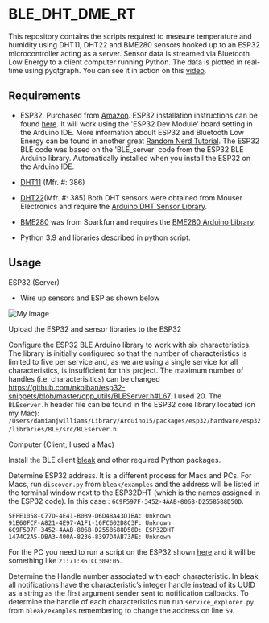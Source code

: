 # BLE_DHT_DME_RT

This repository contains the scripts required to measure temperature and humidity using DHT11, DHT22 and BME280 sensors hooked up to an ESP32 microcontroller acting as a server. Sensor data is streamed via Bluetooth Low Energy to a client computer running Python. The data is plotted in real-time using pyqtgraph. You can see it in action on this [video](https://youtu.be/ymS4U1X46Kg).

## Requirements

 - ESP32. Purchased from [Amazon](https://www.amazon.com/MELIFE-Development-Dual-Mode-Microcontroller-Integrated/dp/B07Q576VWZ/ref=cm_cr_arp_d_product_top?ie=UTF8). ESP32 installation instructions can be found [here](https://randomnerdtutorials.com/installing-the-esp32-board-in-arduino-ide-windows-instructions/). It will work using the 'ESP32 Dev Module' board setting in the Arduino IDE. More information aboult ESP32 and Bluetooth Low Energy can be found in another great [Random Nerd Tutorial](https://randomnerdtutorials.com/esp32-bluetooth-low-energy-ble-arduino-ide/). The ESP32 BLE code was based on the 'BLE_server' code from the ESP32 BLE Arduino library. Automatically installed when you install the ESP32 on the Arduino IDE. 

 - [DHT11](https://www.mouser.com/ProductDetail/Adafruit/386?qs=GURawfaeGuDbeGFpZ2393w%3D%3D) (Mfr. #: 386)
 -  [DHT22](https://www.mouser.com/ProductDetail/Adafruit/385?qs=GURawfaeGuCJCHEuv7lcfg%3D%3D)(Mfr. #: 385) Both DHT sensors were obtained from Mouser Electronics and require the [Arduino DHT Sensor Library](https://github.com/adafruit/DHT-sensor-library). 
 -  [BME280](https://www.sparkfun.com/products/13676) was from Sparkfun and requires the [BME280 Arduino Library](https://github.com/sparkfun/SparkFun_BME280_Arduino_Library).
 -  Python 3.9 and libraries described in python script. 

## Usage

ESP32 (Server)
 - Wire up sensors and ESP as shown below
 
![My image](https://github.com/damianjwilliams/BLE_DHT_BME_RT/blob/main/BLE_DHT_BME_RT.png)

Upload the ESP32 and sensor libraries to the ESP32

Configure the ESP32 BLE Arduino library to work with six characteristics. The library is initially configured so that the number of characteristics is limited to five per service and, as we are using a single service for all characteristics, is insufficient for this project. The maximum number of handles (i.e. characterisitics) can be changed https://github.com/nkolban/esp32-snippets/blob/master/cpp_utils/BLEServer.h#L67. I used 20. The ```BLEserver.h``` header file can be found in the ESP32 core library located (on my Mac): ```/Users/damianjwilliams/Library/Arduino15/packages/esp32/hardware/esp32/libraries/BLE/src/BLEserver.h```.


Computer (Client; I used a Mac)

Install the BLE client [bleak](https://github.com/hbldh/bleak) and other required Python packages. 

Determine ESP32 address.  It is a different process for Macs and PCs. For Macs, run ```discover.py``` from ```bleak/examples``` and the address will be listed in the terminal window next to the ESP32DHT (which is the names assigned in the ESP32 code). In this case : ```6C9F597F-3452-4AAB-806B-D2558588D50D```. 

```
5FFE1058-C77D-4E41-B0B9-D6D48A43D1BA: Unknown
91E60FCF-A821-4E97-A1F1-16FC602D8C3F: Unknown
6C9F597F-3452-4AAB-806B-D2558588D50D: ESP32DHT
1474C2A5-DBA3-400A-8236-8397D4AB73AE: Unknown
```

For the PC you need to run a script on the ESP32 shown [here](https://randomnerdtutorials.com/get-change-esp32-esp8266-mac-address-arduino/) and it will be something like ```21:71:86:CC:09:05```.

Determine the Handle number associated with each characteristic. In bleak all notifications have the characteristic’s integer handle instead of its UUID as
a string as the first argument sender sent to notification callbacks. To determine the handle of each characteristics run run ```service_explorer.py``` from ```bleak/examples``` remembering to change the address on line `59`. 
 

